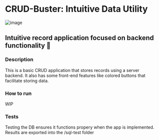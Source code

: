 # CRUD-Buster: Intuitive Data Utility

![image](https://github.com/andrewten45/CRUD-Buster/assets/54324007/71c2d616-51f2-4335-b5a3-323e6796e73e)

## Intuitive record application focused on backend functionality :minidisc:

### Description
This is a basic CRUD application that stores records using a server backend. It also has some front-end features like colored buttons that facilitate storing data.

### How to run
WIP

### Tests
Testing the DB ensures it functions propery when the app is implemented. Results are exported into the /sql-test folder
